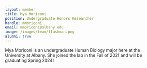 ```yaml
---
layout: member
title: Mya Moriconi
position: Undergraduate Honors Researcher
handle: mmoriconi
email: mmoriconi@albany.edu
image: /images/team/flashman.png
alumni: true
---
```


Mya Moriconi is an undergraduate Human Biology major here at the University at Albany. She joined the lab in the Fall of 2021 and will be graduating Spring 2024!